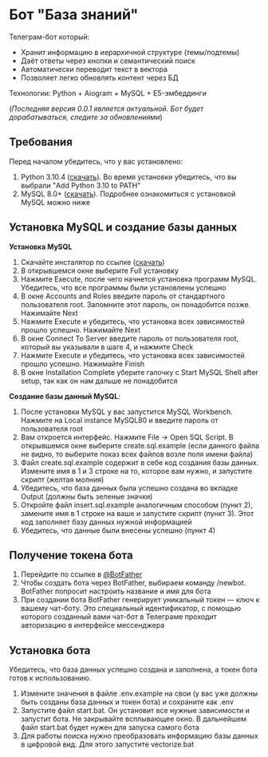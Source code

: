# Бот "База знаний"
Телеграм-бот который:
- Хранит информацию в иерархичной структуре (темы/подтемы)
- Даёт ответы через кнопки и семантический поиск
- Автоматически переводит текст в вектора
- Позволяет легко обновлять контент через БД

Технологии: Python + Aiogram + MySQL + E5-эмбеддинги

(*Последняя версия 0.0.1 является актуальной. Бот будет дорабатываться, следите за обновлениями*)


## Требования

Перед началом убедитесь, что у вас установлено: 
   1. Python 3.10.4 ([скачать](https://www.python.org/downloads/release/python-3104/)). Во время установки убедитесь, что вы выбрали "Add Python 3.10 to PATH"
   2. MySQL 8.0+ ([скачать](https://dev.mysql.com/downloads/installer/)). Подробнее ознакомиться с установкой MySQL можно ниже



## Установка MySQL и создание базы данных

   **Установка MySQL**
   
   1. Скачайте инсталятор по ссылке ([скачать](https://dev.mysql.com/downloads/installer/))
   2. В открывшемся окне выберите Full установку
   3. Нажмите Execute, после чего начнется установка программ MySQL. Убедитесь, что все программы были установлены успешно
   4. В окне Accounts and Roles введите пароль от стандартного пользователя root. Запомните этот пароль, он понадобится позже. Нажимайте Next
   5. Нажмите Execute и убедитесь, что установка всех зависимостей прошло успешно. Нажимайте Next
   6. В окне Connect To Server введите пароль от пользователя root, который вы указывали в шаге 4, и нажмите Check
   7. Нажмите Execute и убедитесь, что установка всех зависимостей прошло успешно. Нажимайте Finish
   8. В окне Installation Complete уберите галочку с Start MySQL Shell after setup, так как он нам дальше не понадобится

   **Создание базы данный MySQL**:
   
   1. После установки MySQL у вас запустится MySQL Workbench. Нажмите на Local instance MySQL80 и введите пароль от пользователя root
   2. Вам откроется интерфейс. Нажмите File -> Open SQL Script. В открывшемся окне выберите create.sql.example (если данного файла не видно, то выберите показ всех файлов возле поля имени файла)
   3. Файл create.sql.example содержит в себе код создания базы данных. Измените имя в 1 и 3 строке на то, которое вам нужно, и запустите скрипт (желтая молния)
   4. Убедитесь, что база данных была успешно создана во вкладке Output (должны быть зеленые значки)
   5. Откройте файл insert.sql.example аналогичным способом (пункт 2), замените имя в 1 строке на ваше и запустите скрипт (пункт 3). Этот код заполняет базу данных нужной информацией
   6. Убедитесь, что данные были внесены успешно (пункт 4)
   


## Получение токена бота

   1.  Перейдите по ссылке в [@BotFather](https://telegram.me/BotFather)
   2.  Чтобы создать бота через BotFather, выбираем команду /newbot. BotFather попросит настроить название и имя для бота
   3.  При создании бота BotFather генерирует уникальный токен — ключ к вашему чат-боту. Это специальный идентификатор, с помощью которого созданный вами чат-бот в Телеграме проходит авторизацию в интерфейсе мессенджера



## Установка бота

Убедитесь, что база данных успешно создана и заполнена, а токен бота готов к использованию.

   1.	 Измените значения в файле .env.example на свои (у вас уже должны быть созданы база данных и токен бота) и сохраните как .env
   2.	 Запустите файл start.bat. Он установит все нужные зависимости и запустит бота. Не закрывайте всплывающее окно. В дальнейшем файл start.bat будет нужен для запуска самого бота
   3.	 Для работы поиска нужно преобразовать информацию базы данных в цифровой вид. Для этого запустите vectorize.bat
